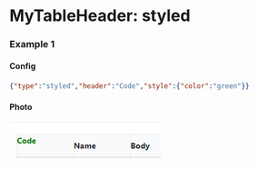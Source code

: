 # MyTableHeader: styled

### Example 1

#### Config

```json
{"type":"styled","header":"Code","style":{"color":"green"}}
```

#### Photo

![](../../.gitbook/assets/image.png)

